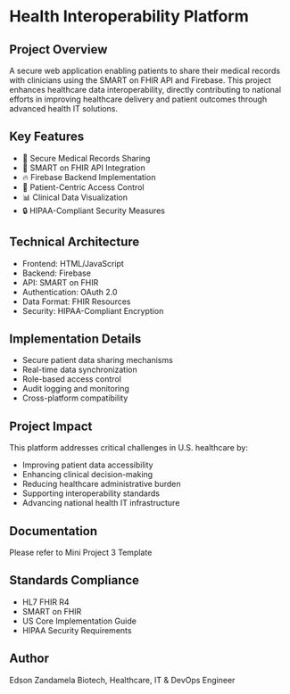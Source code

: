 # Health Interoperability Platform

## Project Overview
A secure web application enabling patients to share their medical records with clinicians using the SMART on FHIR API and Firebase. This project enhances healthcare data interoperability, directly contributing to national efforts in improving healthcare delivery and patient outcomes through advanced health IT solutions.

## Key Features
- 🏥 Secure Medical Records Sharing
- 🔐 SMART on FHIR API Integration
- 🔥 Firebase Backend Implementation
- 👤 Patient-Centric Access Control
- 📊 Clinical Data Visualization
- 🔒 HIPAA-Compliant Security Measures

## Technical Architecture
- Frontend: HTML/JavaScript
- Backend: Firebase
- API: SMART on FHIR
- Authentication: OAuth 2.0
- Data Format: FHIR Resources
- Security: HIPAA-Compliant Encryption

## Implementation Details
- Secure patient data sharing mechanisms
- Real-time data synchronization
- Role-based access control
- Audit logging and monitoring
- Cross-platform compatibility

## Project Impact
This platform addresses critical challenges in U.S. healthcare by:
- Improving patient data accessibility
- Enhancing clinical decision-making
- Reducing healthcare administrative burden
- Supporting interoperability standards
- Advancing national health IT infrastructure

## Documentation
Please refer to Mini Project 3 Template

## Standards Compliance
- HL7 FHIR R4
- SMART on FHIR
- US Core Implementation Guide
- HIPAA Security Requirements

## Author
Edson Zandamela
Biotech, Healthcare, IT & DevOps Engineer